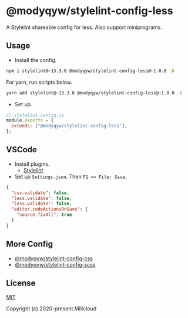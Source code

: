 # @modyqyw/stylelint-config-less

A Stylelint shareable config for less. Also support miniprograms.

## Usage

- Install the config.

```sh
npm i stylelint@~13.3.0 @modyqyw/stylelint-config-less@~1.0.0 -D
```

For yarn, run scripts below.

```sh
yarn add stylelint@~13.3.0 @modyqyw/stylelint-config-less@~1.0.0 -D
```

- Set up.

```js
// stylelint.config.js
module.exports = {
  extends: ["@modyqyw/stylelint-config-less"],
};
```

## VSCode

- Install plugins.
  - [Stylelint](https://marketplace.visualstudio.com/items?itemName=stylelint.vscode-stylelint)
- Set up `Settings.json`. Then `F1 => File: Save`.

```json
{
  "css.validate": false,
  "less.validate": false,
  "less.validate": false,
  "editor.codeActionsOnSave": {
    "source.fixAll": true
  }
}
```

## More Config

- [@modyqyw/stylelint-config-css](https://github.com/Millcloud/stylelint-config-css)
- [@modyqyw/stylelint-config-scss](https://github.com/Millcloud/stylelint-config-scss)

## License

[MIT](./LICENSE)

Copyright (c) 2020-present Millcloud

